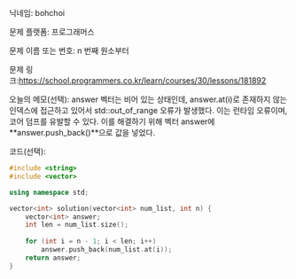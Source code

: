 닉네임: bohchoi

문제 플랫폼: 프로그래머스

문제 이름 또는 번호: n 번째 원소부터

문제 링크:https://school.programmers.co.kr/learn/courses/30/lessons/181892

오늘의 메모(선택): 
    answer 벡터는 비어 있는 상태인데, answer.at(i)로 존재하지 않는 인덱스에 접근하고 있어서 std::out_of_range 오류가 발생했다. 이는 런타임 오류이며, 코어 덤프를 유발할 수 있다.
    이를 해결하기 위해 벡터 answer에 **answer.push_back()**으로 값을 넣었다.

코드(선택):

```cpp
#include <string>
#include <vector>

using namespace std;

vector<int> solution(vector<int> num_list, int n) {
    vector<int> answer;
    int len = num_list.size();
    
    for (int i = n - 1; i < len; i++)
        answer.push_back(num_list.at(i));
    return answer;
}

```